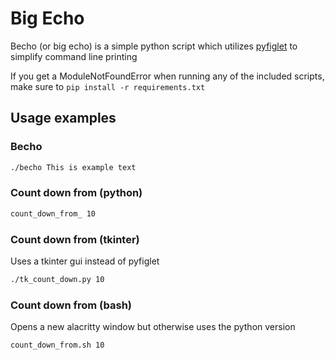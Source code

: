 # Big Echo

Becho (or big echo) is a simple python script which utilizes [pyfiglet](https://github.com/pwaller/pyfiglet) to simplify command line printing

If you get a ModuleNotFoundError when running any of the included scripts, make sure to `pip install -r requirements.txt`

## Usage examples

### Becho

```bash
./becho This is example text
```

### Count down from (python)

```bash
count_down_from_ 10
```

### Count down from (tkinter)

Uses a tkinter gui instead of pyfiglet

```bash
./tk_count_down.py 10
```

### Count down from (bash)

Opens a new alacritty window but otherwise uses the python version

```bash
count_down_from.sh 10
```
